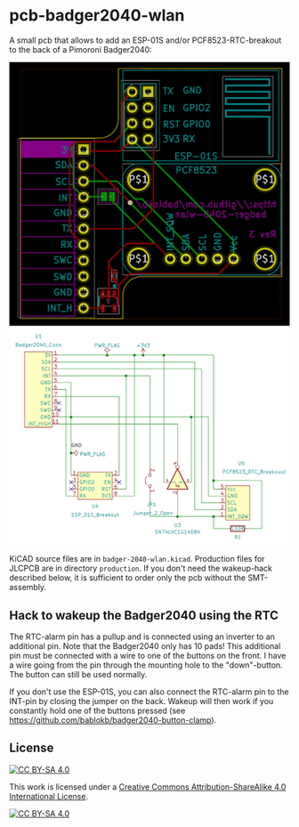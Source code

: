 pcb-badger2040-wlan
===================

A small pcb that allows to add an ESP-01S and/or PCF8523-RTC-breakout
to the back of a Pimoroni Badger2040:

![](pcb-layout.png)
![](schematic.png)

KiCAD source files are in `badger-2040-wlan.kicad`. Production files
for JLCPCB are in directory `production`. If you don't need the
wakeup-hack described below, it is sufficient to order only the
pcb without the SMT-assembly.


Hack to wakeup the Badger2040 using the RTC
-------------------------------------------

The RTC-alarm pin has a pullup and is connected using an inverter
to an additional pin. Note that the Badger2040 only has 10 pads!
This additional pin must be connected with a wire to one of the
buttons on the front. I have a wire going from the pin through
the mounting hole to the "down"-button. The button can still
be used normally.

If you don't use the ESP-01S, you can also connect the
RTC-alarm pin to the INT-pin by closing the jumper on the
back. Wakeup will then work if you constantly hold
one of the buttons pressed
(see <https://github.com/bablokb/badger2040-button-clamp>).


License
-------

[![CC BY-SA 4.0][cc-by-sa-shield]][cc-by-sa]

This work is licensed under a
[Creative Commons Attribution-ShareAlike 4.0 International
License][cc-by-sa].

[![CC BY-SA 4.0][cc-by-sa-image]][cc-by-sa]

[cc-by-sa]: http://creativecommons.org/licenses/by-sa/4.0/
[cc-by-sa-image]: https://licensebuttons.net/l/by-sa/4.0/88x31.png
[cc-by-sa-shield]:
https://img.shields.io/badge/License-CC%20BY--SA%204.0-lightgrey.svg
